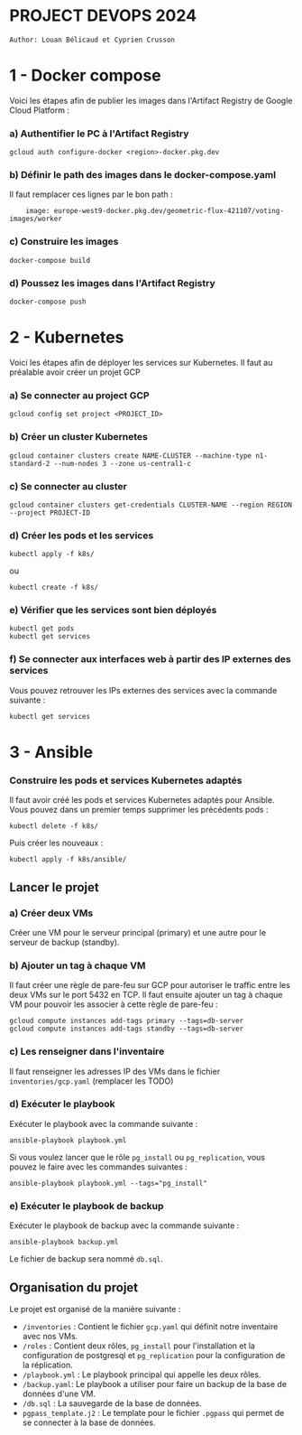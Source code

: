 # **PROJECT DEVOPS 2024**

`Author: Louan Bélicaud et Cyprien Crusson`

# 1 - Docker compose
Voici les étapes afin de publier les images dans l'Artifact Registry de Google Cloud Platform :
### a) Authentifier le PC à l'Artifact Registry
```
gcloud auth configure-docker <region>-docker.pkg.dev
```
### b) Définir le path des images dans le docker-compose.yaml
Il faut remplacer ces lignes par le bon path :
```
    image: europe-west9-docker.pkg.dev/geometric-flux-421107/voting-images/worker
```
### c) Construire les images
```
docker-compose build
```
### d) Poussez les images dans l'Artifact Registry
```
docker-compose push
```

# 2 - Kubernetes
Voici les étapes afin de déployer les services sur Kubernetes. Il faut au préalable avoir créer un projet GCP
### a) Se connecter au project GCP
```
gcloud config set project <PROJECT_ID>
```
### b) Créer un cluster Kubernetes
```
gcloud container clusters create NAME-CLUSTER --machine-type n1-standard-2 --num-nodes 3 --zone us-central1-c
```
### c) Se connecter au cluster
```
gcloud container clusters get-credentials CLUSTER-NAME --region REGION --project PROJECT-ID
```
### d) Créer les pods et les services 
```
kubectl apply -f k8s/
```
ou
```
kubectl create -f k8s/
```
### e) Vérifier que les services sont bien déployés
```
kubectl get pods
kubectl get services
```
### f) Se connecter aux interfaces web à partir des IP externes des services

Vous pouvez retrouver les IPs externes des services avec la commande suivante :
```
kubectl get services
```

# 3 - Ansible

### Construire les pods et services Kubernetes adaptés
Il faut avoir créé les pods et services Kubernetes adaptés pour Ansible. Vous pouvez dans un premier temps supprimer les précédents pods :
```
kubectl delete -f k8s/
```
Puis créer les nouveaux :
```
kubectl apply -f k8s/ansible/
```

## Lancer le projet
### a) Créer deux VMs
Créer une VM pour le serveur principal (primary) et une autre pour le serveur de backup (standby).
### b) Ajouter un tag à chaque VM
Il faut créer une règle de pare-feu sur GCP pour autoriser le traffic entre les deux VMs sur le port 5432 en TCP.
Il faut ensuite ajouter un tag à chaque VM pour pouvoir les associer à cette règle de pare-feu :
```
gcloud compute instances add-tags primary --tags=db-server
gcloud compute instances add-tags standby --tags=db-server
```
### c) Les renseigner dans l'inventaire
Il faut renseigner les adresses IP des VMs dans le fichier `inventories/gcp.yaml` (remplacer les TODO)
### d) Exécuter le playbook
Exécuter le playbook avec la commande suivante : 
```
ansible-playbook playbook.yml
```
Si vous voulez lancer que le rôle `pg_install` ou `pg_replication`, vous pouvez le faire avec les commandes suivantes :
```
ansible-playbook playbook.yml --tags="pg_install"
```
### e) Exécuter le playbook de backup
Exécuter le playbook de backup avec la commande suivante : 
```
ansible-playbook backup.yml
```
Le fichier de backup sera nommé `db.sql`.

## Organisation du projet
Le projet est organisé de la manière suivante :
- `/inventories` : Contient le fichier `gcp.yaml` qui définit notre inventaire avec nos VMs.
- `/roles` : Contient deux rôles, `pg_install` pour l'installation et la configuration de postgresql et `pg_replication` pour la configuration de la réplication.
- `/playbook.yml` : Le playbook principal qui appelle les deux rôles.
- `/backup.yaml`: Le playbook a utiliser pour faire un backup de la base de données d'une VM.
- `/db.sql` : La sauvegarde de la base de données.
- `pgpass_template.j2` : Le template pour le fichier `.pgpass` qui permet de se connecter à la base de données.
